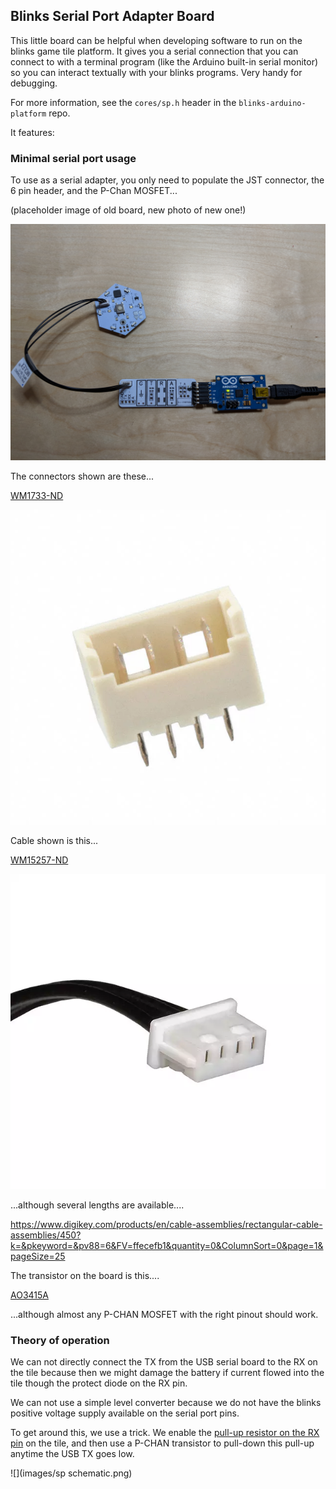 ## Blinks Serial Port Adapter Board	
This little board can be helpful when developing software to run on the blinks game tile platform. It gives you a serial connection that you can connect to with a terminal program (like the Arduino built-in serial monitor) so you can interact textually with your blinks programs. Very handy for debugging.    

For more information, see the `cores/sp.h` header in the `blinks-arduino-platform` repo.

It features:

### Minimal serial port usage

To use as a serial adapter, you only need to populate the JST connector, the 6 pin header, and the P-Chan MOSFET...

(placeholder image of old board, new photo of new one!)

![](images/minimal-serial.jpg)

The connectors shown are these...

[WM1733-ND](https://www.digikey.com/product-detail/en/molex-llc/0530470410/WM1733-ND/242855)

![](images/0530470410.jpg)

Cable shown is this...

[WM15257-ND](https://www.digikey.com/product-detail/en/molex-llc/0151340401/WM15257-ND/6198147)

![](images/MFG_Picoblade4.jpg)


...although several lengths are available....

https://www.digikey.com/products/en/cable-assemblies/rectangular-cable-assemblies/450?k=&pkeyword=&pv88=6&FV=ffecefb1&quantity=0&ColumnSort=0&page=1&pageSize=25

The transistor on the board is this....

[AO3415A](https://www.digikey.com/product-detail/en/alpha-omega-semiconductor-inc/AO3415A/785-1193-1-ND/2353911)

...although almost any P-CHAN MOSFET with the right pinout should work. 

### Theory of operation

We can not directly connect the TX from the USB serial board to the RX on the tile because then we might damage the battery if current flowed into the tile though the protect diode on the RX pin.

We can not use a simple level converter because we do not have the blinks positive voltage supply available on the serial port pins.

To get around this, we use a trick. We enable the [pull-up resistor on the RX pin](https://electronics.stackexchange.com/questions/339709/does-enabling-the-alternate-rxd-function-on-an-avr-gpio-pin-disable-the-pull-up) on the tile, and then use a P-CHAN transistor to pull-down this pull-up anytime the USB TX goes low. 

![](images/sp schematic.png)

 
